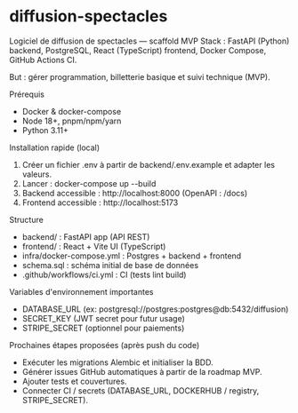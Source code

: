 # diffusion-spectacles

Logiciel de diffusion de spectacles — scaffold MVP
Stack : FastAPI (Python) backend, PostgreSQL, React (TypeScript) frontend, Docker Compose, GitHub Actions CI.

But : gérer programmation, billetterie basique et suivi technique (MVP).

Prérequis
- Docker & docker-compose
- Node 18+, pnpm/npm/yarn
- Python 3.11+

Installation rapide (local)
1. Créer un fichier .env à partir de backend/.env.example et adapter les valeurs.
2. Lancer : docker-compose up --build
3. Backend accessible : http://localhost:8000 (OpenAPI : /docs)
4. Frontend accessible : http://localhost:5173

Structure
- backend/ : FastAPI app (API REST)
- frontend/ : React + Vite UI (TypeScript)
- infra/docker-compose.yml : Postgres + backend + frontend
- schema.sql : schéma initial de base de données
- .github/workflows/ci.yml : CI (tests lint build)

Variables d'environnement importantes
- DATABASE_URL (ex: postgresql://postgres:postgres@db:5432/diffusion)
- SECRET_KEY (JWT secret pour futur usage)
- STRIPE_SECRET (optionnel pour paiements)

Prochaines étapes proposées (après push du code)
- Exécuter les migrations Alembic et initialiser la BDD.
- Générer issues GitHub automatiques à partir de la roadmap MVP.
- Ajouter tests et couvertures.
- Connecter CI / secrets (DATABASE_URL, DOCKERHUB / registry, STRIPE_SECRET).